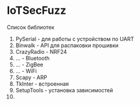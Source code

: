 # IoTSecFuzz

Список библиотек

1. PySerial - для работы с устройством по UART
2. Binwalk - API для распаковки прошивки
3. CrazyRadio - NRF24 
4. ... - Bluetooth
5. ... - ZigBee
6. ... - WiFi
7. Scapy - ARP 
8. TkInter - встроенная
9. SetupTools - установка зависимостей
10. 
